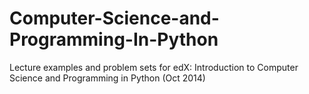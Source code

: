 Computer-Science-and-Programming-In-Python
==========================================

Lecture examples and problem sets for edX: Introduction to Computer Science and Programming in Python (Oct 2014)
